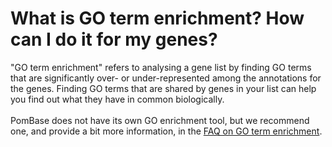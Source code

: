 # What is GO term enrichment? How can I do it for my genes?
<!-- pombase_categories: Querying/Searching,Tools and Resources,Using Ontologies -->

"GO term enrichment" refers to analysing a gene list by finding GO terms
that are significantly over- or under-represented among the annotations
for the genes. Finding GO terms that are shared by genes in your list
can help you find out what they have in common biologically.\
\
PomBase does not have its own GO enrichment tool, but we recommend one,
and provide a bit more information, in the [FAQ on GO term enrichment](/faq/how-can-i-find-significant-shared-go-annotations-genes-list).

